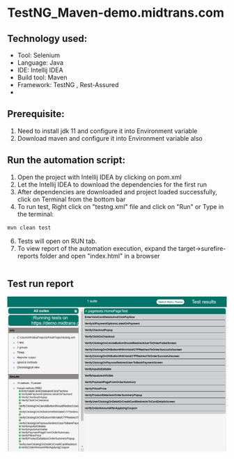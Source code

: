 # TestNG_Maven-demo.midtrans.com

## Technology used:
- Tool: Selenium
- Language: Java
- IDE: Intellij IDEA
- Build tool: Maven
- Framework: TestNG , Rest-Assured
- 

## Prerequisite:
1. Need to install jdk 11 and configure it into Environment variable
2. Download maven and configure it into Environment variable also

## Run the automation script:
1. Open the project with Intellij IDEA by clicking on pom.xml
2. Let the Intellij IDEA to download the dependencies for the first run
3. After dependencies are downloaded and project loaded successfully, click on Terminal from the bottom bar
4. To run test, Right click on "testng.xml" file and click on "Run" or Type in the terminal:
```sh
mvn clean test
```
6. Tests will open on RUN tab.
7. To view report of the automation execution, expand the target->surefire-reports folder and open "index.html" in a browser
```sh
```
## Test run report
![image](https://github.com/saidelgatem/demo.midtrans.com-FinalProject-Selenium-mvn-Testnj/blob/Project1/target/surefire-reports/IntelIJ%20Repport.png)
